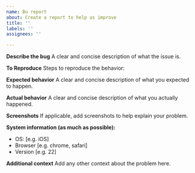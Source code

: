 ```yaml
---
name: Bu report
about: Create a report to help us improve
title: ''
labels: ''
assignees: ''

---
```


**Describe the bug**
A clear and concise description of what the issue is.

**To Reproduce**
Steps to reproduce the behavior:

**Expected behavior**
A clear and concise description of what you expected to happen.

**Actual behavior**
A clear and concise description of what you actually happened.

**Screenshots**
If applicable, add screenshots to help explain your problem.

**System information (as much as possible):**
 - OS: [e.g. iOS]
 - Browser [e.g. chrome, safari]
 - Version [e.g. 22]

**Additional context**
Add any other context about the problem here.
